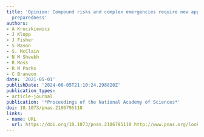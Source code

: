 ```yaml
---
title: 'Opinion: Compound risks and complex emergencies require new approaches to
  preparedness'
authors:
- A Kruczkiewicz
- J Klopp
- J Fisher
- S Mason
- S. McClain
- N M Sheekh
- R Moss
- R M Parks
- C Braneon
date: '2021-05-01'
publishDate: '2024-06-05T21:10:24.298820Z'
publication_types:
- article-journal
publication: '*Proceedings of the National Academy of Sciences*'
doi: 10.1073/pnas.2106795118
links:
- name: URL
  url: https://doi.org/10.1073/pnas.2106795118 http://www.pnas.org/lookup/doi/10.1073/pnas.2106795118
---
```

